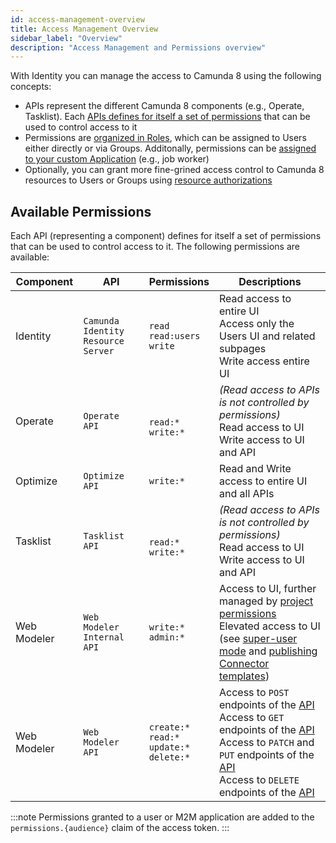 ```yaml
---
id: access-management-overview
title: Access Management Overview
sidebar_label: "Overview"
description: "Access Management and Permissions overview"
---
```


With Identity you can manage the access to Camunda 8 using the following concepts:

- APIs represent the different Camunda 8 components (e.g., Operate, Tasklist). Each [APIs defines for itself a set of permissions](#available-permissions) that can be used to control access to it
- Permissions are [organized in Roles](./manage-permissions.md#managing-permissions-for-roles), which can be assigned to Users either directly or via Groups. Additonally, permissions can be [assigned to your custom Application](./manage-permissions.md#managing-permissions-for-applications) (e.g., job worker)
- Optionally, you can grant more fine-grined access control to Camunda 8 resources to Users or Groups using [resource authorizations](./resource-authorizations.md)

## Available Permissions

Each API (representing a component) defines for itself a set of permissions that can be used to control access to it. The following permissions are available:

| Component   | API                                | Permissions                                                 | Descriptions                                                                                                                                                                                                                                                                                                                                                                                                          |
| ----------- | ---------------------------------- | ----------------------------------------------------------- | --------------------------------------------------------------------------------------------------------------------------------------------------------------------------------------------------------------------------------------------------------------------------------------------------------------------------------------------------------------------------------------------------------------------- |
| Identity    | `Camunda Identity Resource Server` | `read` <br/> `read:users` <br/> `write`                     | Read access to entire UI <br/> Access only the Users UI and related subpages <br/> Write access entire UI                                                                                                                                                                                                                                                                                                             |
| Operate     | `Operate API`                      | <br/>`read:*` <br/> `write:*`                               | _(Read access to APIs is not controlled by permissions)_ <br/>Read access to UI<br/>Write access to UI and API                                                                                                                                                                                                                                                                                                        |
| Optimize    | `Optimize API`                     | `write:*`                                                   | Read and Write access to entire UI and all APIs                                                                                                                                                                                                                                                                                                                                                                       |
| Tasklist    | `Tasklist API`                     | <br/>`read:*` <br/> `write:*`                               | _(Read access to APIs is not controlled by permissions)_ <br/>Read access to UI<br/>Write access to UI and API                                                                                                                                                                                                                                                                                                        |
| Web Modeler | `Web Modeler Internal API`         | `write:*` <br/> `admin:*`                                   | Access to UI, further managed by [project permissions](../../../../components/modeler/web-modeler/collaboration.md#access-rights-and-permissions) <br/> Elevated access to UI (see [super-user mode](../../../../components/modeler/web-modeler/collaboration.md#super-user-mode) and [publishing Connector templates](../../../../components/connectors/manage-connector-templates.md#publish-a-connector-template)) |
| Web Modeler | `Web Modeler API`                  | `create:*` <br/> `read:*` <br/> `update:*` <br/> `delete:*` | Access to `POST` endpoints of the [API](../../../../apis-tools/web-modeler-api/index.md) <br/> Access to `GET` endpoints of the [API](../../../../apis-tools/web-modeler-api/index.md) <br/> Access to `PATCH` and `PUT` endpoints of the [API](../../../../apis-tools/web-modeler-api/index.md) <br/> Access to `DELETE` endpoints of the [API](../../../../apis-tools/web-modeler-api/index.md)                     |

:::note
Permissions granted to a user or M2M application are added to the `permissions.{audience}` claim of the access token.
:::
